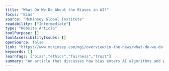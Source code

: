 ```yaml
---
title: "What Do We Do About the Biases in AI?"
focus: "Bias"
source: "McKinsey Global Institute"
readability: ["Intermediate"]
type: "Website Article"
toolPurpose: []
toolAccessibilityIssues: []
openSource: false
link: "https://www.mckinsey.com/mgi/overview/in-the-news/what-do-we-do-about-the-biases-in-ai"
keywords: []
learnTags: ["bias","ethics","fairness","trust"]
summary: "An article that discusses how bias enters AI algorithms and possible methods for removing or avoiding bias. "
---
```


